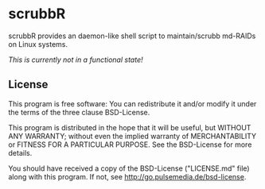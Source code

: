 scrubbR
=======

scrubbR provides an daemon-like shell script to maintain/scrubb md-RAIDs on Linux systems.

*This is currently not in a functional state!*

License
-------

This program is free software: You can redistribute it and/or modify it under
the terms of the three clause BSD-License.

This program is distributed in the hope that it will be useful, but WITHOUT ANY 
WARRANTY; without even the implied warranty of MERCHANTABILITY or FITNESS FOR A
PARTICULAR PURPOSE. See the BSD-License for more details.

You should have received a copy of the BSD-License ("LICENSE.md" file) along with
this program. If not, see <http://go.pulsemedia.de/bsd-license>.